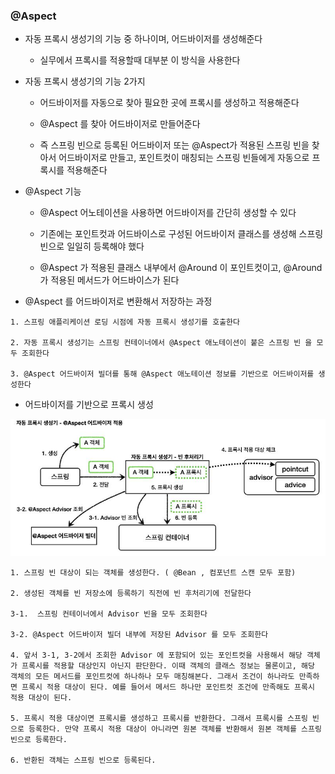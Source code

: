 ### @Aspect

* 자동 프록시 생성기의 기능 중 하나이며, 어드바이저를 생성해준다

    - 실무에서 프록시를 적용할때 대부분 이 방식을 사용한다

* 자동 프록시 생성기의 기능 2가지

    - 어드바이저를 자동으로 찾아 필요한 곳에 프록시를 생성하고 적용해준다

    - @Aspect 를 찾아 어드바이저로 만들어준다

    - 즉 스프링 빈으로 등록된 어드바이저 또는 @Aspect가 적용된 스프링 빈을 찾아서 어드바이저로 만들고, 포인트컷이 매칭되는 스프링 빈들에게 자동으로 프록시를 적용해준다

* @Aspect 기능
    
    - @Aspect 어노테이션을 사용하면 어드바이저를 간단히 생성할 수 있다

    - 기존에는 포인트컷과 어드바이스로 구성된 어드바이저 클래스를 생성해 스프링 빈으로 일일히 등록해야 했다 

    - @Aspect 가 적용된 클래스 내부에서 @Around 이 포인트컷이고, @Around 가 적용된 메서드가 어드바이스가 된다

* @Aspect 를 어드바이저로 변환해서 저장하는 과정

```
1. 스프링 애플리케이션 로딩 시점에 자동 프록시 생성기를 호출한다

2. 자동 프록시 생성기는 스프링 컨테이너에서 @Aspect 애노테이션이 붙은 스프링 빈 을 모두 조회한다

3. @Aspect 어드바이저 빌더를 통해 @Aspect 애노테이션 정보를 기반으로 어드바이저를 생성한다
```

* 어드바이저를 기반으로 프록시 생성

<img src="https://raw.githubusercontent.com/pansakr/TIL/refs/heads/main/%EC%9D%B4%EB%AF%B8%EC%A7%80/Spring/AOP%2C%20Proxy/%EC%96%B4%EB%93%9C%EB%B0%94%EC%9D%B4%EC%A0%80%EB%A5%BC%20%EA%B8%B0%EB%B0%98%EC%9C%BC%EB%A1%9C%20%ED%94%84%EB%A1%9D%EC%8B%9C%20%EC%83%9D%EC%84%B1.jpg" alt="어드바이저를 기반으로 프록시 생성">

```
1. 스프링 빈 대상이 되는 객체를 생성한다. ( @Bean , 컴포넌트 스캔 모두 포함)

2. 생성된 객체를 빈 저장소에 등록하기 직전에 빈 후처리기에 전달한다

3-1.  스프링 컨테이너에서 Advisor 빈을 모두 조회한다

3-2. @Aspect 어드바이저 빌더 내부에 저장된 Advisor 를 모두 조회한다

4. 앞서 3-1, 3-2에서 조회한 Advisor 에 포함되어 있는 포인트컷을 사용해서 해당 객체가 프록시를 적용할 대상인지 아닌지 판단한다. 이때 객체의 클래스 정보는 물론이고, 해당 객체의 모든 메서드를 포인트컷에 하나하나 모두 매칭해본다. 그래서 조건이 하나라도 만족하면 프록시 적용 대상이 된다. 예를 들어서 메서드 하나만 포인트컷 조건에 만족해도 프록시 적용 대상이 된다.

5. 프록시 적용 대상이면 프록시를 생성하고 프록시를 반환한다. 그래서 프록시를 스프링 빈으로 등록한다. 만약 프록시 적용 대상이 아니라면 원본 객체를 반환해서 원본 객체를 스프링 빈으로 등록한다.

6. 반환된 객체는 스프링 빈으로 등록된다.
```
